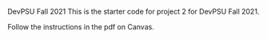 DevPSU Fall 2021
This is the starter code for project 2 for DevPSU Fall 2021.

Follow the instructions in the pdf on Canvas.
